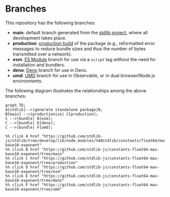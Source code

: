 <!--

@license Apache-2.0

Copyright (c) 2022 The Stdlib Authors.

Licensed under the Apache License, Version 2.0 (the "License");
you may not use this file except in compliance with the License.
You may obtain a copy of the License at

    http://www.apache.org/licenses/LICENSE-2.0

Unless required by applicable law or agreed to in writing, software
distributed under the License is distributed on an "AS IS" BASIS,
WITHOUT WARRANTIES OR CONDITIONS OF ANY KIND, either express or implied.
See the License for the specific language governing permissions and
limitations under the License.

-->

# Branches

This repository has the following branches:

-   **main**: default branch generated from the [stdlib project][stdlib-url], where all development takes place.
-   **production**: [production build][production-url] of the package (e.g., reformatted error messages to reduce bundle sizes and thus the number of bytes transmitted over a network).
-   **esm**: [ES Module][esm-url] branch for use via a `script` tag without the need for installation and bundlers.
-   **deno**: [Deno][deno-url] branch for use in Deno.
-   **umd**: [UMD][umd-url] branch for use in Observable, or in dual browser/Node.js environments.

The following diagram illustrates the relationships among the above branches:

```mermaid
graph TD;
A[stdlib]-->|generate standalone package|B;
B[main] -->|productionize| C[production];
C -->|bundle| D[esm];
C -->|bundle| E[deno];
C -->|bundle| F[umd];

%% click A href "https://github.com/stdlib-js/stdlib/tree/develop/lib/node_modules/%40stdlib/constants/float64/max-base10-exponent"
%% click B href "https://github.com/stdlib-js/constants-float64-max-base10-exponent/tree/main"
%% click C href "https://github.com/stdlib-js/constants-float64-max-base10-exponent/tree/production"
%% click D href "https://github.com/stdlib-js/constants-float64-max-base10-exponent/tree/esm"
%% click E href "https://github.com/stdlib-js/constants-float64-max-base10-exponent/tree/deno"
%% click F href "https://github.com/stdlib-js/constants-float64-max-base10-exponent/tree/umd"
```

[stdlib-url]: https://github.com/stdlib-js/stdlib/tree/develop/lib/node_modules/%40stdlib/constants/float64/max-base10-exponent
[production-url]: https://github.com/stdlib-js/constants-float64-max-base10-exponent/tree/production
[deno-url]: https://github.com/stdlib-js/constants-float64-max-base10-exponent/tree/deno
[umd-url]: https://github.com/stdlib-js/constants-float64-max-base10-exponent/tree/umd
[esm-url]: https://github.com/stdlib-js/constants-float64-max-base10-exponent/tree/esm